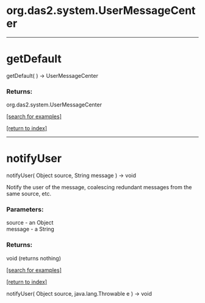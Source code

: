 # org.das2.system.UserMessageCenter
***
<a name="getDefault"></a>
# getDefault
getDefault(  ) &rarr; UserMessageCenter



### Returns:
org.das2.system.UserMessageCenter


<a href="https://github.com/autoplot/dev/search?q=getDefault&unscoped_q=getDefault">[search for examples]</a>

<a href="https://github.com/autoplot/documentation/blob/master/javadoc/index-all.md">[return to index]</a>

***
<a name="notifyUser"></a>
# notifyUser
notifyUser( Object source, String message ) &rarr; void

Notify the user of the message, coalescing redundant messages from the same
 source, etc.

### Parameters:
source - an Object
<br>message - a String

### Returns:
void (returns nothing)


<a href="https://github.com/autoplot/dev/search?q=notifyUser&unscoped_q=notifyUser">[search for examples]</a>

<a href="https://github.com/autoplot/documentation/blob/master/javadoc/index-all.md">[return to index]</a>

notifyUser( Object source, java.lang.Throwable e ) &rarr; void<br>
